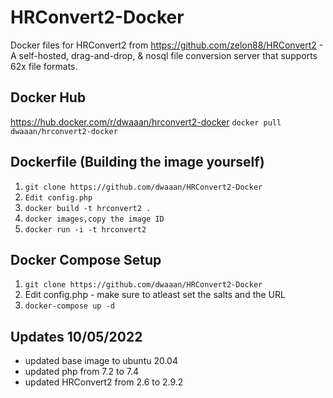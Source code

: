 # HRConvert2-Docker

Docker files for HRConvert2 from https://github.com/zelon88/HRConvert2 - A self-hosted, drag-and-drop, & nosql file conversion server that supports 62x file formats.

## Docker Hub
https://hub.docker.com/r/dwaaan/hrconvert2-docker
`docker pull dwaaan/hrconvert2-docker`


## Dockerfile (Building the image yourself)

1. `git clone https://github.com/dwaaan/HRConvert2-Docker`
2. `Edit config.php`
3. `docker build -t hrconvert2 .`
4. `docker images,copy the image ID`
5. `docker run -i -t hrconvert2`
 

## Docker Compose Setup

1. `git clone https://github.com/dwaaan/HRConvert2-Docker`
2. Edit config.php - make sure to atleast set the salts and the URL
3. `docker-compose up -d`


## Updates 10/05/2022
* updated base image to ubuntu 20.04
* updated php from 7.2 to 7.4
* updated HRConvert2 from 2.6 to 2.9.2

